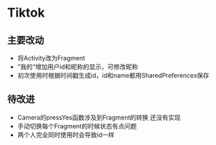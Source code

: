 # Tiktok

## 主要改动
- 将Activity改为Fragment
- ”我的“增加用户id和昵称的显示，可修改昵称
- 初次使用时根据时间戳生成id，id和name都用SharedPreferences保存

## 待改进
- Camera的pressYes函数涉及到Fragment的转换 还没有实现
- 手动切换每个Fragment的时候状态有点问题
- 两个人完全同时使用时会导致id一样

